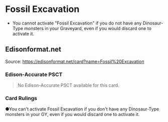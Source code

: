 # Fossil Excavation

*   You cannot activate "Fossil Excavation" if you do not have any Dinosaur-Type monsters in your Graveyard, even if you would discard one to activate it.

## Edisonformat.net

Source: https://edisonformat.net/card?name=Fossil%20Excavation

### Edison-Accurate PSCT

> No Edison-Accurate PSCT available for this card.

### Card Rulings

●You can't activate Fossil Excavation if you don't have any Dinosaur-Type monsters in your GY, even if you would discard one to activate it.
            